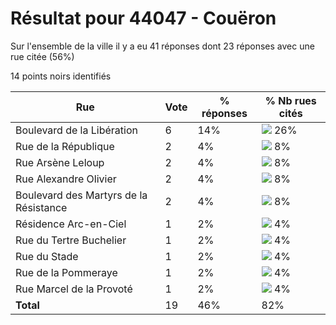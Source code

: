 # Résultat pour 44047 - Couëron

Sur l'ensemble de la ville il y a eu 41 réponses dont 23 réponses avec une rue citée (56%)

14 points noirs identifiés

| Rue | Vote | % réponses | % Nb rues cités|
|-----|------|------------|----------------|
| Boulevard de la Libération | 6 | 14% | <img src="../../img/bar_26.gif" />&nbsp;26%|
| Rue de la République | 2 | 4% | <img src="../../img/bar_8.gif" />&nbsp;8%|
| Rue Arsène Leloup | 2 | 4% | <img src="../../img/bar_8.gif" />&nbsp;8%|
| Rue Alexandre Olivier | 2 | 4% | <img src="../../img/bar_8.gif" />&nbsp;8%|
| Boulevard des Martyrs de la Résistance | 2 | 4% | <img src="../../img/bar_8.gif" />&nbsp;8%|
| Résidence Arc-en-Ciel | 1 | 2% | <img src="../../img/bar_4.gif" />&nbsp;4%|
| Rue du Tertre Buchelier | 1 | 2% | <img src="../../img/bar_4.gif" />&nbsp;4%|
| Rue du Stade | 1 | 2% | <img src="../../img/bar_4.gif" />&nbsp;4%|
| Rue de la Pommeraye | 1 | 2% | <img src="../../img/bar_4.gif" />&nbsp;4%|
| Rue Marcel de la Provoté | 1 | 2% | <img src="../../img/bar_4.gif" />&nbsp;4%|
| **Total** | 19 | 46% | 82%|

